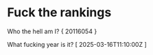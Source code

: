 # Fuck the rankings

Who the hell am I?
{ 20116054 }

What fucking year is it?
[ 2025-03-16T11:10:00Z ]
